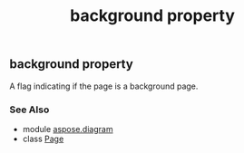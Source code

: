 ﻿---
title: background property
second_title: Aspose.Diagram for Python via .NET API References
description: 
type: docs
weight: 320
url: /python-net/aspose.diagram/page/background/
is_root: false
---

## background property


A flag indicating if the page is a background page.

### See Also
* module [aspose.diagram](../../)
* class [Page](/diagram/python-net/aspose.diagram/page)
